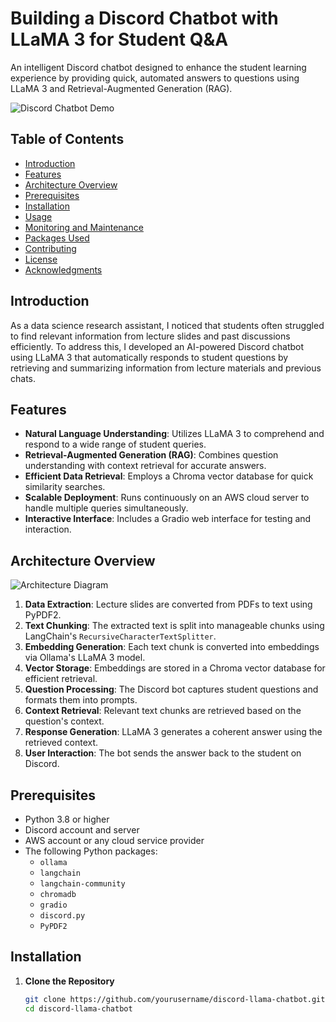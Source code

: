 # Building a Discord Chatbot with LLaMA 3 for Student Q&A

An intelligent Discord chatbot designed to enhance the student learning experience by providing quick, automated answers to questions using LLaMA 3 and Retrieval-Augmented Generation (RAG).

![Discord Chatbot Demo](assets/demo.gif)

## Table of Contents

- [Introduction](#introduction)
- [Features](#features)
- [Architecture Overview](#architecture-overview)
- [Prerequisites](#prerequisites)
- [Installation](#installation)
- [Usage](#usage)
- [Monitoring and Maintenance](#monitoring-and-maintenance)
- [Packages Used](#packages-used)
- [Contributing](#contributing)
- [License](#license)
- [Acknowledgments](#acknowledgments)

## Introduction

As a data science research assistant, I noticed that students often struggled to find relevant information from lecture slides and past discussions efficiently. To address this, I developed an AI-powered Discord chatbot using LLaMA 3 that automatically responds to student questions by retrieving and summarizing information from lecture materials and previous chats.

## Features

- **Natural Language Understanding**: Utilizes LLaMA 3 to comprehend and respond to a wide range of student queries.
- **Retrieval-Augmented Generation (RAG)**: Combines question understanding with context retrieval for accurate answers.
- **Efficient Data Retrieval**: Employs a Chroma vector database for quick similarity searches.
- **Scalable Deployment**: Runs continuously on an AWS cloud server to handle multiple queries simultaneously.
- **Interactive Interface**: Includes a Gradio web interface for testing and interaction.

## Architecture Overview

![Architecture Diagram](assets/architecture.png)

1. **Data Extraction**: Lecture slides are converted from PDFs to text using PyPDF2.
2. **Text Chunking**: The extracted text is split into manageable chunks using LangChain's `RecursiveCharacterTextSplitter`.
3. **Embedding Generation**: Each text chunk is converted into embeddings via Ollama's LLaMA 3 model.
4. **Vector Storage**: Embeddings are stored in a Chroma vector database for efficient retrieval.
5. **Question Processing**: The Discord bot captures student questions and formats them into prompts.
6. **Context Retrieval**: Relevant text chunks are retrieved based on the question's context.
7. **Response Generation**: LLaMA 3 generates a coherent answer using the retrieved context.
8. **User Interaction**: The bot sends the answer back to the student on Discord.

## Prerequisites

- Python 3.8 or higher
- Discord account and server
- AWS account or any cloud service provider
- The following Python packages:
  - `ollama`
  - `langchain`
  - `langchain-community`
  - `chromadb`
  - `gradio`
  - `discord.py`
  - `PyPDF2`

## Installation

1. **Clone the Repository**

   ```bash
   git clone https://github.com/yourusername/discord-llama-chatbot.git
   cd discord-llama-chatbot
